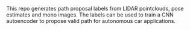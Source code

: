This repo generates path proposal labels from LIDAR pointclouds, pose estimates and mono images. The labels can be used to train a CNN autoencoder to propose valid path for autonomous car applications.

